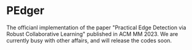 # PEdger
The officianl implementation of the paper "Practical Edge Detection via Robust Collaborative Learning" published in ACM MM 2023. 
We are currently busy with other affairs, and will release the codes soon.
